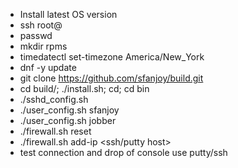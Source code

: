  - Install latest OS version
 - ssh root@<new host>
 - passwd
 - mkdir rpms
 - timedatectl set-timezone America/New_York
 - dnf -y update
 - git clone https://github.com/sfanjoy/build.git
 - cd build/<os name>; ./install.sh; cd; cd bin
 - ./sshd_config.sh
 - ./user_config.sh sfanjoy
 - ./user_config.sh jobber
 - ./firewall.sh reset
 - ./firewall.sh add-ip <ssh/putty host>
 - test connection and drop of console use putty/ssh
